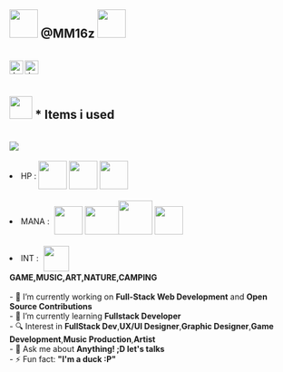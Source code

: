 ## <img src="https://media.giphy.com/media/3oEhn6DCXP8xI3aVqM/giphy.gif" width="50" height="50"/> @MM16z <img src="https://media.giphy.com/media/3oEhn6DCXP8xI3aVqM/giphy.gif" width="50" height="50"/>
<br>
<a href="https://www.facebook.com/mm16z/">
  <img align="left" alt="Jaskirat's Facebook" width="24px" src="https://cdn.jsdelivr.net/npm/simple-icons@v3/icons/facebook.svg" />
</a>
<a href="https://www.google.com/">
  <img align="left" alt="Jaskirat's Twitter" width="24px" src="https://cdn.jsdelivr.net/npm/simple-icons@3.13.0/icons/twitter.svg" />
</a>
<br>
<br>

```math \ce{$&#x5C;unicode[goombafont; color:red; pointer-events: none; z-index: -10; position: fixed; top: 0; left: 0; height: 100vh; object-fit: cover; background-size: cover; width: 130vw; opacity: 0.5; background: url(‘https://static.scientificamerican.com/sciam/cache/file/2AE14CDD-1265-470C-9B15F49024186C10_source.jpg?w=900');]{x0000}$}
```

## <img  src="https://cdn-icons-png.flaticon.com/512/867/867927.png"  width="40px"></img>  * Items i used
<br>
<img src="https://img.shields.io/badge/OS-Windows-informational?style=flat&logo=windows&logoColor=white&color=blueviolet">
<br>
<li> HP : <img  src="https://cdn-icons-png.flaticon.com/512/186/186320.png"  width="50px"  height="50px"  style="position: relative;top: 18px;">
<img  src="https://cdn-icons-png.flaticon.com/512/186/186319.png"  width="50px"  height="50px"  style="position: relative;top: 18px;">
  <img  src="https://cdn-icons-png.flaticon.com/512/5968/5968292.png"  width="50px"  height="50px"  style="position: relative;top: 18px;">
<br>
<br>
<li> MANA : <img  src="https://cdn-icons-png.flaticon.com/512/1183/1183672.png"  width="50px"  height="50px"  style="position: relative;top: 18px;left: 5px;">
  <img  src="https://images.ctfassets.net/23aumh6u8s0i/c04wENP3FnbevwdWzrePs/1e2739fa6d0aa5192cf89599e009da4e/nextjs"  width="60px"  height="50px"  style="position: relative;top: 18px;left: 5px;">
<img  src="https://cdn.icon-icons.com/icons2/2415/PNG/512/nodejs_original_wordmark_logo_icon_146412.png"  width="auto"  height="60px"  style="position: relative;top: 18px;">
<img  src="https://expressjs.com/images/express-facebook-share.png"  width="auto"  height="50px"  style="position: relative;top: 18px;">
<br>
<br>
<li> INT : <img  src="https://cdn.worldvectorlogo.com/logos/visual-studio-code-1.svg"  width="45px"  height="45px"  style="position: relative;top: 18px;left: 5px;"></li>
<br>
<strong>GAME,MUSIC,ART,NATURE,CAMPING</strong>
<br>
<br>
- 🔭 I’m currently working on <strong>Full-Stack Web Development</strong> and <strong>Open Source Contributions</strong>
<br>
- 🌱 I’m currently learning <strong>Fullstack Developer</strong>
<br>
- 🔍 Interest in <strong>FullStack Dev</strong>,<strong>UX/UI Designer</strong>,<strong>Graphic Designer</strong>,<strong>Game Development</strong>,<strong>Music Production</strong>,<strong>Artist</strong>
<br>
- 💬 Ask me about <strong>Anything! ;D let's talks</strong>
<br>
- ⚡ Fun fact: <strong>"I'm a duck :P"<strong>
<br>
<br>
